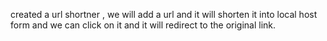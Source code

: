 created a url shortner , we will add a url and it will shorten it into local host form and we can click on it and it will redirect to the original link.
